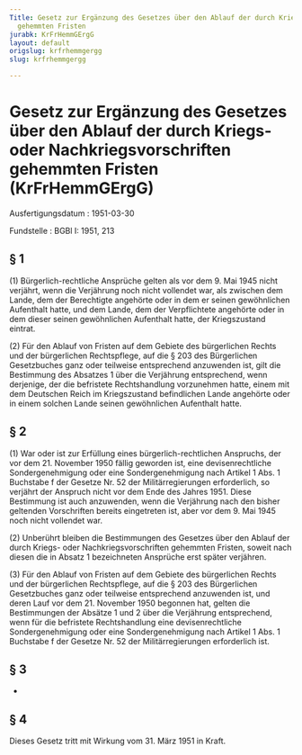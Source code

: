 ```yaml
---
Title: Gesetz zur Ergänzung des Gesetzes über den Ablauf der durch Kriegs- oder Nachkriegsvorschriften
  gehemmten Fristen
jurabk: KrFrHemmGErgG
layout: default
origslug: krfrhemmgergg
slug: krfrhemmgergg

---
```


# Gesetz zur Ergänzung des Gesetzes über den Ablauf der durch Kriegs- oder Nachkriegsvorschriften gehemmten Fristen (KrFrHemmGErgG)

Ausfertigungsdatum
:   1951-03-30

Fundstelle
:   BGBl I: 1951, 213



## § 1

(1) Bürgerlich-rechtliche Ansprüche gelten als vor dem 9. Mai 1945
nicht verjährt, wenn die Verjährung noch nicht vollendet war, als
zwischen dem Lande, dem der Berechtigte angehörte oder in dem er
seinen gewöhnlichen Aufenthalt hatte, und dem Lande, dem der
Verpflichtete angehörte oder in dem dieser seinen gewöhnlichen
Aufenthalt hatte, der Kriegszustand eintrat.

(2) Für den Ablauf von Fristen auf dem Gebiete des bürgerlichen Rechts
und der bürgerlichen Rechtspflege, auf die § 203 des Bürgerlichen
Gesetzbuches ganz oder teilweise entsprechend anzuwenden ist, gilt die
Bestimmung des Absatzes 1 über die Verjährung entsprechend, wenn
derjenige, der die befristete Rechtshandlung vorzunehmen hatte, einem
mit dem Deutschen Reich im Kriegszustand befindlichen Lande angehörte
oder in einem solchen Lande seinen gewöhnlichen Aufenthalt hatte.


## § 2

(1) War oder ist zur Erfüllung eines bürgerlich-rechtlichen Anspruchs,
der vor dem 21. November 1950 fällig geworden ist, eine
devisenrechtliche Sondergenehmigung oder eine Sondergenehmigung nach
Artikel 1 Abs. 1 Buchstabe f der Gesetze Nr. 52 der Militärregierungen
erforderlich, so verjährt der Anspruch nicht vor dem Ende des Jahres
1951\. Diese Bestimmung ist auch anzuwenden, wenn die Verjährung nach
den bisher geltenden Vorschriften bereits eingetreten ist, aber vor
dem 9. Mai 1945 noch nicht vollendet war.

(2) Unberührt bleiben die Bestimmungen des Gesetzes über den Ablauf
der durch Kriegs- oder Nachkriegsvorschriften gehemmten Fristen,
soweit nach diesen die in Absatz 1 bezeichneten Ansprüche erst später
verjähren.

(3) Für den Ablauf von Fristen auf dem Gebiete des bürgerlichen Rechts
und der bürgerlichen Rechtspflege, auf die § 203 des Bürgerlichen
Gesetzbuches ganz oder teilweise entsprechend anzuwenden ist, und
deren Lauf vor dem 21. November 1950 begonnen hat, gelten die
Bestimmungen der Absätze 1 und 2 über die Verjährung entsprechend,
wenn für die befristete Rechtshandlung eine devisenrechtliche
Sondergenehmigung oder eine Sondergenehmigung nach Artikel 1 Abs. 1
Buchstabe f der Gesetze Nr. 52 der Militärregierungen erforderlich
ist.


## § 3

-


## § 4

Dieses Gesetz tritt mit Wirkung vom 31. März 1951 in Kraft.

